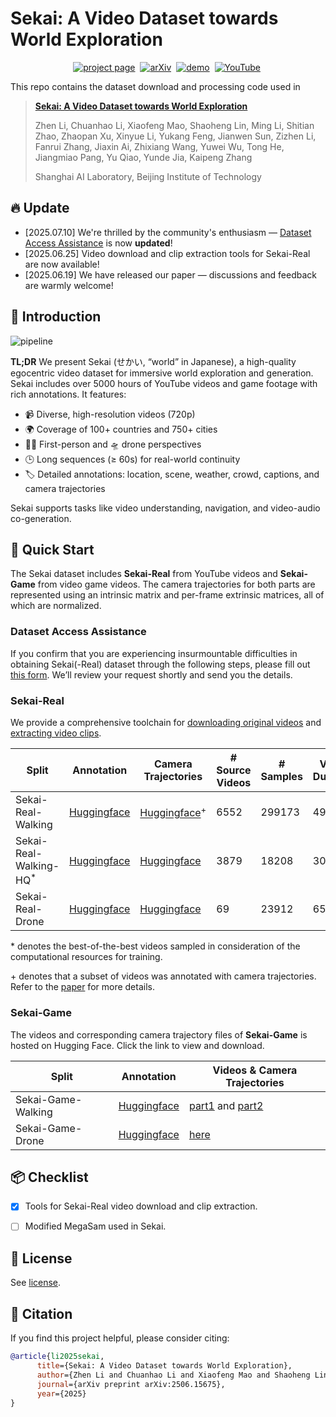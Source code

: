 # Sekai: A Video Dataset towards World Exploration


<div align="center">




[![project page](https://img.shields.io/badge/Project-Page-2ea44f)](https://lixsp11.github.io/sekai-project/)&nbsp;
[![arXiv](https://img.shields.io/badge/arXiv%20paper-2506.15675-b31b1b.svg)](https://arxiv.org/abs/2506.15675)&nbsp;
[![demo](https://img.shields.io/badge/%F0%9F%A4%97%20Hugging%20Face-Dataset-blue)](https://huggingface.co/datasets/Lixsp11/Sekai-Project)&nbsp;
[![YouTube](https://badges.aleen42.com/src/youtube.svg)](https://www.youtube.com/watch?v=5UQ0zAIZkSY)&nbsp;

</div>

This repo contains the dataset download and processing code used in

> [**Sekai: A Video Dataset towards World Exploration**](https://arxiv.org/abs/2506.15675)
>
> Zhen Li, Chuanhao Li, Xiaofeng Mao, Shaoheng Lin, Ming Li, Shitian Zhao, Zhaopan Xu,
> Xinyue Li, Yukang Feng, Jianwen Sun, Zizhen Li, Fanrui Zhang, Jiaxin Ai, Zhixiang Wang,
> Yuwei Wu, Tong He, Jiangmiao Pang, Yu Qiao, Yunde Jia, Kaipeng Zhang
>
> Shanghai AI Laboratory, Beijing Institute of Technology

## 🔥 Update

- [2025.07.10] We're thrilled by the community's enthusiasm — [Dataset Access Assistance](https://github.com/Lixsp11/sekai-codebase/tree/main?tab=readme-ov-file#dataset-access-assistance) is now **updated**!
- [2025.06.25] Video download and clip extraction tools for Sekai-Real are now available!
- [2025.06.19] We have released our paper — discussions and feedback are warmly welcome!

## 🧠 Introduction

![pipeline](https://cdn.jsdelivr.net/gh/Lixsp11/sekai-project@0.3.0/static/images/figure2-compressed.png)

**TL;DR** We present Sekai (せかい, “world” in Japanese), a high-quality egocentric video dataset for immersive world exploration and generation. Sekai includes over 5000 hours of YouTube videos and game footage with rich annotations. It features:  

- 📹 Diverse, high-resolution videos (720p)
- 🌍 Coverage of 100+ countries and 750+ cities
- 🚶‍♂️ First-person and 🛸 drone perspectives
- 🕒 Long sequences (≥ 60s) for real-world continuity
- 🏷️ Detailed annotations: location, scene, weather, crowd, captions, and camera trajectories

Sekai supports tasks like video understanding, navigation, and video-audio co-generation.

## 🚀 Quick Start

The Sekai dataset includes **Sekai-Real** from YouTube videos and **Sekai-Game** from video game videos. The camera trajectories for both parts are represented using an intrinsic matrix and per-frame extrinsic matrices, all of which are normalized.

### Dataset Access Assistance

If you confirm that you are experiencing insurmountable difficulties in obtaining Sekai(-Real) dataset through the following steps, please fill out [this form](https://docs.google.com/forms/d/e/1FAIpQLSd5GiQLL1vZQSo0fMDDINd2i_N0rga0a5008Td3lMw9ZimcUQ/viewform?usp=dialog). We’ll review your request shortly and send you the details.

### Sekai-Real

We provide a comprehensive toolchain for [downloading original videos](https://github.com/Lixsp11/sekai-codebase/tree/main/dataset_downloading) and [extracting video clips](https://github.com/Lixsp11/sekai-codebase/tree/main/clip_extracting).

| Split                             | Annotation                                                   | Camera Trajectories                                          | \# Source Videos | \# Samples | Video Duration | Storage Space |
| --------------------------------- | ------------------------------------------------------------ | ------------------------------------------------------------ | ---------------- | ---------- | -------------- | ------------- |
| Sekai-Real-Walking                | [Huggingface](https://huggingface.co/datasets/Lixsp11/Sekai-Project/blob/main/train/sekai-real-walking.csv) | [Huggingface](https://huggingface.co/datasets/Lixsp11/Sekai-Project/blob/main/sekai-real-walking-hq.zip)<sup>+</sup> | 6552             | 299173     | 4986h          | ~10TB         |
| Sekai-Real-Walking-HQ<sup>*</sup> | [Huggingface](https://huggingface.co/datasets/Lixsp11/Sekai-Project/blob/main/train/sekai-real-walking-hq.csv) | [Huggingface](https://huggingface.co/datasets/Lixsp11/Sekai-Project/blob/main/sekai-real-walking-hq.zip) | 3879             | 18208      | 304h           | ~600GB        |
| Sekai-Real-Drone                  | [Huggingface](https://huggingface.co/datasets/Lixsp11/Sekai-Project/blob/main/train/sekai-real-drone.csv) | [Huggingface](https://huggingface.co/datasets/Lixsp11/Sekai-Project/blob/main/sekai-real-drone.zip) | 69               | 23912      | 65h            | ~140GB        |

\* denotes the best-of-the-best videos sampled in consideration of the computational resources for training.

\+ denotes that a subset of videos was annotated with camera trajectories. Refer to the [paper](https://arxiv.org/abs/2506.15675) for more details.

### Sekai-Game

The videos and corresponding camera trajectory files of **Sekai-Game** is hosted on Hugging Face. Click the link to view and download.

| Split              | Annotation                                                   | Videos & Camera Trajectories                                 |
| ------------------ | ------------------------------------------------------------ | ------------------------------------------------------------ |
| Sekai-Game-Walking | [Huggingface](https://huggingface.co/datasets/Lixsp11/Sekai-Project/blob/main/train/sekai-game-walking.csv) | [part1](https://huggingface.co/datasets/Lixsp11/Sekai-Project/blob/main/sekai-game-walking.zip.part_aa) and [part2](https://huggingface.co/datasets/Lixsp11/Sekai-Project/blob/main/sekai-game-walking.zip.part_ab) |
| Sekai-Game-Drone   | [Huggingface](https://huggingface.co/datasets/Lixsp11/Sekai-Project/blob/main/train/sekai-game-drone.csv) | [here](https://huggingface.co/datasets/Lixsp11/Sekai-Project/blob/main/sekai-game-drone.zip) |

## 📦 Checklist

- [x] Tools for Sekai-Real video download and clip extraction.
- [ ] Modified MegaSam used in Sekai.


## 📄 License

See [license](https://github.com/Lixsp11/sekai-codebase/blob/main/LICENSE).

## 📖 Citation

If you find this project helpful, please consider citing:

```bibtex
@article{li2025sekai,
      title={Sekai: A Video Dataset towards World Exploration}, 
      author={Zhen Li and Chuanhao Li and Xiaofeng Mao and Shaoheng Lin and Ming Li and Shitian Zhao and Zhaopan Xu and Xinyue Li and Yukang Feng and Jianwen Sun and Zizhen Li and Fanrui Zhang and Jiaxin Ai and Zhixiang Wang and Yuwei Wu and Tong He and Jiangmiao Pang and Yu Qiao and Yunde Jia and Kaipeng Zhang},
      journal={arXiv preprint arXiv:2506.15675},
      year={2025}
}
```
